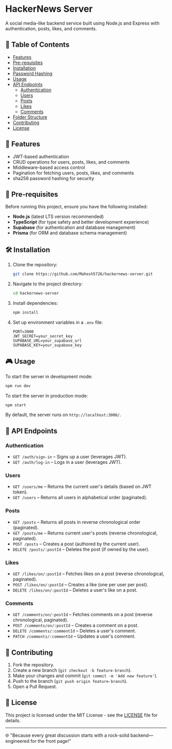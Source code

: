 # HackerNews Server

A social media-like backend service built using Node.js and Express with authentication, posts, likes, and comments.

## 📖 Table of Contents
- [Features](#-features)
- [Pre-requisites](#-pre-requisites)
- [Installation](#-installation)
- [Password Hashing](#-password-hashing)
- [Usage](#-usage)
- [API Endpoints](#-api-endpoints)
  - [Authentication](#authentication)
  - [Users](#users)
  - [Posts](#posts)
  - [Likes](#likes)
  - [Comments](#comments)
- [Folder Structure](#-folder-structure)
- [Contributing](#-contributing)
- [License](#-license)

## 🚀 Features
- JWT-based authentication
- CRUD operations for users, posts, likes, and comments
- Middleware-based access control
- Pagination for fetching users, posts, likes, and comments
- sha256 password hashing for security

## 🔧 Pre-requisites
Before running this project, ensure you have the following installed:
- **Node.js** (latest LTS version recommended)
- **TypeScript** (for type safety and better development experience)
- **Supabase** (for authentication and database management)
- **Prisma** (for ORM and database schema management)

## 🛠️ Installation

1. Clone the repository:
   ```sh
   git clone https://github.com/Mahesh5726/hackernews-server.git
   ```
2. Navigate to the project directory:
   ```sh
   cd hackernews-server
   ```
3. Install dependencies:
   ```sh
   npm install
   ```
4. Set up environment variables in a `.env` file:
   ```env
   PORT=3000
   JWT_SECRET=your_secret_key
   SUPABASE_URL=your_supabase_url
   SUPABASE_KEY=your_supabase_key
   ```


## 🎮 Usage

To start the server in development mode:
```sh
npm run dev
```

To start the server in production mode:
```sh
npm start
```

By default, the server runs on `http://localhost:3000/`.

## 📌 API Endpoints

### Authentication
- `GET /auth/sign-in` – Signs up a user (leverages JWT).
- `GET /auth/log-in` – Logs in a user (leverages JWT).

### Users
- `GET /users/me` – Returns the current user's details (based on JWT token).
- `GET /users` – Returns all users in alphabetical order (paginated).

### Posts
- `GET /posts` – Returns all posts in reverse chronological order (paginated).
- `GET /posts/me` – Returns current user's posts (reverse chronological, paginated).
- `POST /posts` – Creates a post (authored by the current user).
- `DELETE /posts/:postId` – Deletes the post (if owned by the user).

### Likes
- `GET /likes/on/:postId` – Fetches likes on a post (reverse chronological, paginated).
- `POST /likes/on/:postId` – Creates a like (one per user per post).
- `DELETE /likes/on/:postId` – Deletes a user's like on a post.

### Comments
- `GET /comments/on/:postId` – Fetches comments on a post (reverse chronological, paginated).
- `POST /comments/on/:postId` – Creates a comment on a post.
- `DELETE /comments/:commentId` – Deletes a user's comment.
- `PATCH /comments/:commentId` – Updates a user's comment.


## 🤝 Contributing

1. Fork the repository.
2. Create a new branch (`git checkout -b feature-branch`).
3. Make your changes and commit (`git commit -m 'Add new feature'`).
4. Push to the branch (`git push origin feature-branch`).
5. Open a Pull Request.

## 📜 License

This project is licensed under the MIT License - see the [LICENSE](./LICENSE.txt) file for details.

---

🌐 "Because every great discussion starts with a rock-solid backend—engineered for the front page!"
